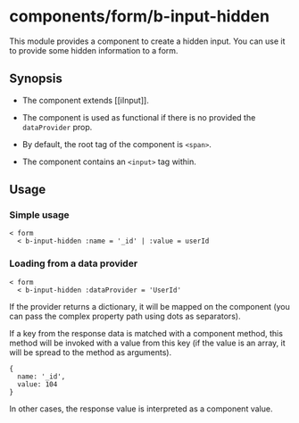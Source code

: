 # components/form/b-input-hidden

This module provides a component to create a hidden input.
You can use it to provide some hidden information to a form.

## Synopsis

* The component extends [[iInput]].

* The component is used as functional if there is no provided the `dataProvider` prop.

* By default, the root tag of the component is `<span>`.

* The component contains an `<input>` tag within.

## Usage

### Simple usage

```
< form
  < b-input-hidden :name = '_id' | :value = userId
```

### Loading from a data provider

```
< form
  < b-input-hidden :dataProvider = 'UserId'
```

If the provider returns a dictionary, it will be mapped on the component
(you can pass the complex property path using dots as separators).

If a key from the response data is matched with a component method, this method will be invoked with a value from this key
(if the value is an array, it will be spread to the method as arguments).

```
{
  name: '_id',
  value: 104
}
```

In other cases, the response value is interpreted as a component value.
